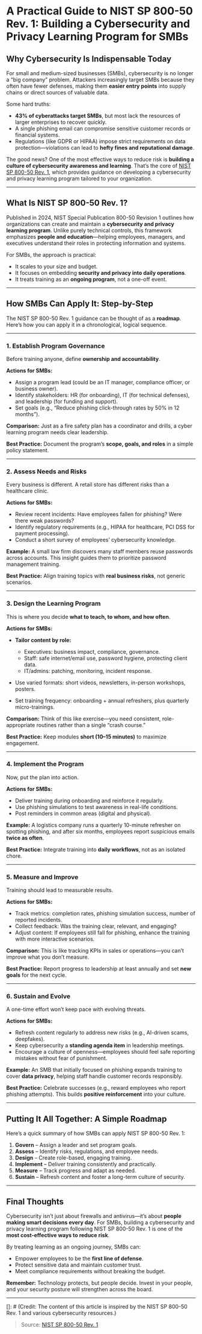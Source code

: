 # A Practical Guide to NIST SP 800-50 Rev. 1: Building a Cybersecurity and Privacy Learning Program for SMBs

## Why Cybersecurity Is Indispensable Today

For small and medium-sized businesses (SMBs), cybersecurity is no longer a “big company” problem. Attackers increasingly target SMBs because they often have fewer defenses, making them **easier entry points** into supply chains or direct sources of valuable data.

Some hard truths:

* **43% of cyberattacks target SMBs**, but most lack the resources of larger enterprises to recover quickly.
* A single phishing email can compromise sensitive customer records or financial systems.
* Regulations (like GDPR or HIPAA) impose strict requirements on data protection—violations can lead to **hefty fines and reputational damage**.

The good news? One of the most effective ways to reduce risk is **building a culture of cybersecurity awareness and learning**. That’s the core of [NIST SP 800-50 Rev. 1](https://csrc.nist.gov/pubs/sp/800/50/r1/final), which provides guidance on developing a cybersecurity and privacy learning program tailored to your organization.

---

## What Is NIST SP 800-50 Rev. 1?

Published in 2024, NIST Special Publication 800-50 Revision 1 outlines how organizations can create and maintain a **cybersecurity and privacy learning program**. Unlike purely technical controls, this framework emphasizes **people and education**—helping employees, managers, and executives understand their roles in protecting information and systems.

For SMBs, the approach is practical:

* It scales to your size and budget.
* It focuses on embedding **security and privacy into daily operations**.
* It treats training as an **ongoing program**, not a one-off event.

---

## How SMBs Can Apply It: Step-by-Step

The NIST SP 800-50 Rev. 1 guidance can be thought of as a **roadmap**. Here’s how you can apply it in a chronological, logical sequence.

---

### 1. Establish Program Governance

Before training anyone, define **ownership and accountability**.

**Actions for SMBs:**

* Assign a program lead (could be an IT manager, compliance officer, or business owner).
* Identify stakeholders: HR (for onboarding), IT (for technical defenses), and leadership (for funding and support).
* Set goals (e.g., “Reduce phishing click-through rates by 50% in 12 months”).

**Comparison:**
Just as a fire safety plan has a coordinator and drills, a cyber learning program needs clear leadership.

**Best Practice:**
Document the program’s **scope, goals, and roles** in a simple policy statement.

---

### 2. Assess Needs and Risks

Every business is different. A retail store has different risks than a healthcare clinic.

**Actions for SMBs:**

* Review recent incidents: Have employees fallen for phishing? Were there weak passwords?
* Identify regulatory requirements (e.g., HIPAA for healthcare, PCI DSS for payment processing).
* Conduct a short survey of employees’ cybersecurity knowledge.

**Example:**
A small law firm discovers many staff members reuse passwords across accounts. This insight guides them to prioritize password management training.

**Best Practice:**
Align training topics with **real business risks**, not generic scenarios.

---

### 3. Design the Learning Program

This is where you decide **what to teach, to whom, and how often**.

**Actions for SMBs:**

* **Tailor content by role:**

  * Executives: business impact, compliance, governance.
  * Staff: safe internet/email use, password hygiene, protecting client data.
  * IT/admins: patching, monitoring, incident response.
* Use varied formats: short videos, newsletters, in-person workshops, posters.
* Set training frequency: onboarding + annual refreshers, plus quarterly micro-trainings.

**Comparison:**
Think of this like exercise—you need consistent, role-appropriate routines rather than a single “crash course.”

**Best Practice:**
Keep modules **short (10–15 minutes)** to maximize engagement.

---

### 4. Implement the Program

Now, put the plan into action.

**Actions for SMBs:**

* Deliver training during onboarding and reinforce it regularly.
* Use phishing simulations to test awareness in real-life conditions.
* Post reminders in common areas (digital and physical).

**Example:**
A logistics company runs a quarterly 10-minute refresher on spotting phishing, and after six months, employees report suspicious emails **twice as often**.

**Best Practice:**
Integrate training into **daily workflows**, not as an isolated chore.

---

### 5. Measure and Improve

Training should lead to measurable results.

**Actions for SMBs:**

* Track metrics: completion rates, phishing simulation success, number of reported incidents.
* Collect feedback: Was the training clear, relevant, and engaging?
* Adjust content: If employees still fall for phishing, enhance the training with more interactive scenarios.

**Comparison:**
This is like tracking KPIs in sales or operations—you can’t improve what you don’t measure.

**Best Practice:**
Report progress to leadership at least annually and set **new goals** for the next cycle.

---

### 6. Sustain and Evolve

A one-time effort won’t keep pace with evolving threats.

**Actions for SMBs:**

* Refresh content regularly to address new risks (e.g., AI-driven scams, deepfakes).
* Keep cybersecurity a **standing agenda item** in leadership meetings.
* Encourage a culture of openness—employees should feel safe reporting mistakes without fear of punishment.

**Example:**
An SMB that initially focused on phishing expands training to cover **data privacy**, helping staff handle customer records responsibly.

**Best Practice:**
Celebrate successes (e.g., reward employees who report phishing attempts). This builds **positive reinforcement** into your culture.

---

## Putting It All Together: A Simple Roadmap

Here’s a quick summary of how SMBs can apply NIST SP 800-50 Rev. 1:

1. **Govern** – Assign a leader and set program goals.
2. **Assess** – Identify risks, regulations, and employee needs.
3. **Design** – Create role-based, engaging training.
4. **Implement** – Deliver training consistently and practically.
5. **Measure** – Track progress and adapt as needed.
6. **Sustain** – Refresh content and foster a long-term culture of security.

---

## Final Thoughts

Cybersecurity isn’t just about firewalls and antivirus—it’s about **people making smart decisions every day**. For SMBs, building a cybersecurity and privacy learning program following NIST SP 800-50 Rev. 1 is one of the **most cost-effective ways to reduce risk**.

By treating learning as an ongoing journey, SMBs can:

* Empower employees to be the **first line of defense**.
* Protect sensitive data and maintain customer trust.
* Meet compliance requirements without breaking the budget.

**Remember:** Technology protects, but people decide. Invest in your people, and your security posture will strengthen across the board.

---

[]: # (Credit: The content of this article is inspired by the NIST SP 800-50 Rev. 1 and various cybersecurity resources.)

> Source: [NIST SP 800-50 Rev. 1](csrc.nist.gov/pubs/sp/800/50/r1/final)